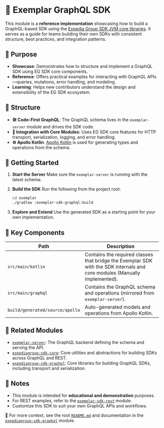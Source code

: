 # 🧪 Exemplar GraphQL SDK

This module is a **reference implementation** showcasing how to build a GraphQL-based SDK using the [Expedia Group SDK JVM core libraries](https://github.com/ExpediaGroup/expediagroup-java-sdk). It serves as a guide for teams building their own SDKs with consistent structure, best practices, and integration patterns.

## 🎯 Purpose

* **Showcase**: Demonstrates how to structure and implement a GraphQL SDK using EG SDK core components.
* **Reference**: Offers practical examples for interacting with GraphQL APIs—queries, mutations, error handling, and modeling.
* **Learning**: Helps new contributors understand the design and extensibility of the EG SDK ecosystem.

## 🧱 Structure

* **🛠️ Code-First GraphQL**: The GraphQL schema lives in the `exemplar-server` module and drives the SDK code.
* **🔌 Integration with Core Modules**: Uses EG SDK core features for HTTP transport, serialization, logging, and error handling.
* **⚙️ Apollo Kotlin**: [Apollo Kotlin](https://www.apollographql.com/docs/kotlin) is used for generating types and operations from the schema.

## 🚀 Getting Started

1. **Start the Server**
   Make sure the `exemplar-server` is running with the latest schema.

2. **Build the SDK**
   Run the following from the project root:

   ```bash
   cd exemplar
   ./gradlew :exemplar-sdk-graphql:build
   ```

3. **Explore and Extend**
   Use the generated SDK as a starting point for your own implementation.

## 📁 Key Components

| Path                            | Description                                                                                                                |
|---------------------------------|----------------------------------------------------------------------------------------------------------------------------|
| `src/main/kotlin`               | Contains the required classes that bridge the Exemplar SDK with the SDK internals and core modules (Manually implemented). |
| `src/main/graphql`              | Contains the GraphQL schema and operations (mirrored from `exemplar-server`).                                              |
| `build/generated/source/apollo` | Auto-generated models and operations from Apollo Kotlin.                                                                   |

## 🔗 Related Modules

* [`exemplar-server`](../exemplar-server): The GraphQL backend defining the schema and serving the API.
* [`expediagroup-sdk-core`](../../expediagroup-sdk-core): Core utilities and abstractions for building SDKs across GraphQL and REST.
* [`expediagroup-sdk-graphql`](../../expediagroup-sdk-graphql): Core libraries for building GraphQL SDKs, including transport and serialization.

## 📝 Notes

* This module is intended for **educational and demonstration** purposes.
* For REST examples, refer to the [`exemplar-sdk-rest`](../exemplar-sdk-rest) module.
* Customize this SDK to suit your own GraphQL APIs and workflows.

📄 For more context, see the root [`README.md`](../README.md) and documentation in the [`expediagroup-sdk-graphql`](../../expediagroup-sdk-graphql) module.

